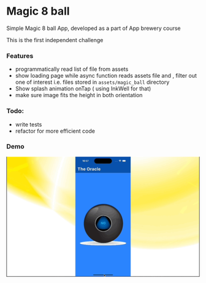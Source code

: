 # Magic 8 ball

Simple Magic 8 ball App, developed as a part of App brewery course

This is the first independent challenge

### Features

- programmatically read list of file from assets
- show loading page while async function reads assets file and , filter out one of interest 
i.e. files stored in `assets/magic_ball` directory 
- Show splash animation onTap ( using InkWell for that)
- make sure image fits the height in both orientation

### Todo:

- write tests
- refactor for more efficient code

### Demo

![](assets/readme/magic_8_ball.gif)
